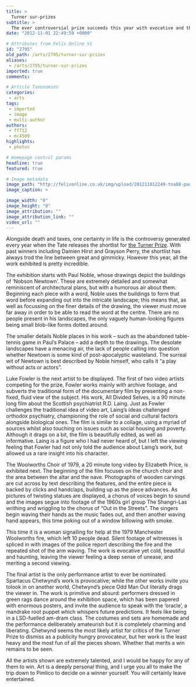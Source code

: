 ```yaml
---
title: >
  Turner sur-prizes
subtitle: >
  The ever controversial prize succeeds this year with evocative and thought provoking nominees
date: "2012-11-01 22:49:59 +0000"

# Attributes from Felix Online V1
id: "2795"
old_path: /arts/2795/turner-sur-prizes
aliases:
 - /arts/2795/turner-sur-prizes
imported: true
comments:

# Article Taxonomies
categories:
 - arts
tags:
 - imported
 - image
 - multi-author
authors:
 - ff712
 - mc4509
highlights:
 - photos

# Homepage control params
headline: true
featured: true

# Image metadata
image_path: "http://felixonline.co.uk/img/upload/201211012249-tna08-paul_noble_1999_public_toilet_0.jpg"
image_caption: >

image_width: "0"
image_height: "0"
image_attribution: ""
image_attribution_link: ""
video_url: ""
---
```


Alongside death and taxes, one certainty in life is the controversy generated every year when the Tate releases the shortlist for [the Turner Prize](http://www.tate.org.uk/whats-on/tate-britain/exhibition/turner-prize-2012). With past winners including Damien Hirst and Grayson Perry, the shortlist has always trod the line between great and gimmicky. However this year, all the work exhibited is pretty incredible.

The exhibition starts with Paul Noble, whose drawings depict the buildings of ‘Nobson Newtown’. These are extremely detailed and somewhat reminiscent of architectural plans, but with a humorous air about them. Beginning each piece with a word, Noble uses the buildings to form that word before expanding out into the intricate landscape; this means that, as well as focussing on the finer details of the drawing, the viewer must move far away in order to be able to read the word at the centre. There are no people present in his landscapes, the only vaguely human-looking figures being small blob-like forms dotted around.

The smaller details Noble places in his work – such as the abandoned table-tennis game in Paul’s Palace – add a depth to the drawings. The desolate landscapes have a menacing air, the lack of people calling into question whether Newtown is some kind of post-apocalyptic wasteland. The surreal wit of Newtown is best described by Noble himself, who calls it “a play without acts or actors”.

Luke Fowler is the next artist to be displayed. The first of two video artists competing for the prize, Fowler works mainly with archive footage, and subverts the traditional form of the documentary film by presenting a non-fixed, fluid view of the subject. His work, All Divided Selves, is a 90 minute long film about the Scottish psychiatrist R.D. Laing. Just as Fowler challenges the traditional idea of video art, Laing’s ideas challenged orthodox psychiatry, championing the role of social and cultural factors alongside biological ones. The film is similar to a collage, using a myriad of sources whilst also touching on issues such as social housing and poverty. Although it drags on a bit, the film is beautifully edited, as well as informative. Laing is a figure who I had never heard of, but I left the viewing feeling that Fowler had not only told the audience about Laing’s work, but allowed us a rare insight into his character.

The Woolworths Choir of 1979, a 20 minute long video by Elizabeth Price, is exhibited next. The beginning of the film focuses on the church choir and the area between the altar and the nave. Photographs of wooden carvings are cut across by text describing the features, and the entire piece is backed by clicks and handclaps, building up as the piece advances. As pictures of twisting statues are displayed, a chorus of voices begin to sound and the images segue into footage of the 1960s girl group The Shangri-Las writhing and wriggling to the chorus of “Out in the Streets”. The singers begin waving their hands as the music fades out, and then another waving hand appears, this time poking out of a window billowing with smoke.

This time it is a woman signalling for help at the 1979 Manchester Woolworths fire, which left 10 people dead. Silent footage of witnesses is spliced in with images of the police report describing the fire and the repeated shot of the arm waving. The work is evocative yet cold, beautiful and haunting, leaving the viewer feeling a deep sense of unease, and meriting a second viewing.

The final artist is the only performance artist to ever be nominated. Spartacus Chetwynd’s work is provocative; while the other works invite you tolook in on another world, Chetwynd’s piece Odd Man Out literally drags the viewer in. The work is primitive and absurd: performers dressed in green rags dance around the exhibition space, which has been papered with enormous posters, and invite the audience to speak with the ‘oracle’, a mandrake root puppet which whispers future predictions. It feels like being in a LSD-fuelled am-dram class. The costumes and sets are homemade and the performance deliberately amateurish but it is completely charming and liberating. Chetwynd seems the most likely artist for critics of the Turner Prize to dismiss as a publicity hungry provocateur, but her work is the least heavy and the most fun of all the pieces shown. Whether that merits a win remains to be seen.

All the artists shown are extremely talented, and I would be happy for any of them to win. Art is a deeply personal thing, and I urge you all to make the trip down to Pimlico to decide on a winner yourself. You will certainly leave entertained.
